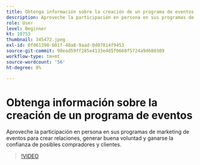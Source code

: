 ```yaml
---
title: Obtenga información sobre la creación de un programa de eventos
description: Aproveche la participación en persona en sus programas de marketing de eventos para crear relaciones, generar buena voluntad y ganarse la confianza de posibles compradores y clientes.
role: User
level: Beginner
kt: 10753
thumbnail: 345472.jpeg
exl-id: 0fd61398-601f-40a8-9aad-0d07814f9453
source-git-commit: 98ead59ff285e4133e4d5f0668f5724a9d680309
workflow-type: tm+mt
source-wordcount: '56'
ht-degree: 0%

---
```


# Obtenga información sobre la creación de un programa de eventos

Aproveche la participación en persona en sus programas de marketing de eventos para crear relaciones, generar buena voluntad y ganarse la confianza de posibles compradores y clientes.

>[!VIDEO](https://video.tv.adobe.com/v/345472/?quality=12&learn=on)
